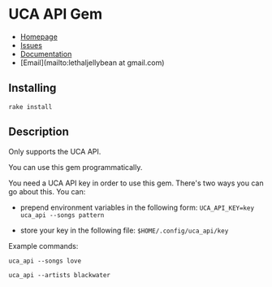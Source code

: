 # UCA API Gem

* [Homepage](https://github.com/psyomn/powertab_api#readme)
* [Issues](https://github.com/psyomn/powertab_api/issues)
* [Documentation](http://rubydoc.info/gems/powertab_api/frames)
* [Email](mailto:lethaljellybean at gmail.com)

## Installing

    rake install

## Description

Only supports the UCA API.

You can use this gem programmatically.

You need a UCA API key in order to use this gem. There's two ways you can go
about this. You can:

* prepend environment variables in the following form: `UCA_API_KEY=key uca_api
  --songs pattern`

* store your key in the following file: `$HOME/.config/uca_api/key`

Example commands:

    uca_api --songs love

    uca_api --artists blackwater

